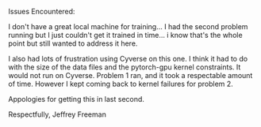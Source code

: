 Issues Encountered:

I don't have a great local machine for training... I had the second problem running but I just couldn't get it trained in time... i know that's the whole point but still wanted to address it here.

I also had lots of frustration using Cyverse on this one. I think it had to do with the size of the data files and the pytorch-gpu kernel constraints. 
It would not run on Cyverse. Problem 1 ran, and it took a respectable amount of time. However I kept coming back to kernel failures for problem 2.

Appologies for getting this in last second.

Respectfully,
Jeffrey Freeman
